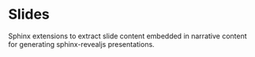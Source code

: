 # Slides
Sphinx extensions to extract slide content embedded in narrative content for generating sphinx-revealjs presentations.

